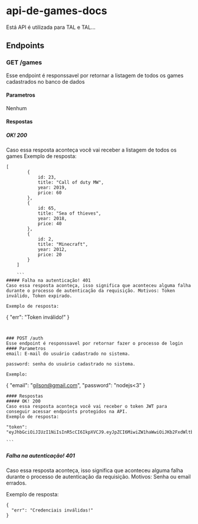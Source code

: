# api-de-games-docs
Está API é utilizada para TAL e TAL...
## Endpoints
### GET /games
Esse endpoint é responssavel por retornar a listagem de todos os games cadastrados no banco de dados
#### Parametros
Nenhum
#### Respostas
##### OK! 200
Caso essa resposta aconteça você vai receber a listagem de todos os games
Exemplo de resposta:

```
[
        {
            id: 23,
            title: "Call of duty MW",
            year: 2019,
            price: 60
        },
        {
            id: 65,
            title: "Sea of thieves",
            year: 2018,
            price: 40
        },
        {
            id: 2,
            title: "Minecraft",
            year: 2012,
            price: 20
        }
    ]
    
    ```
##### Falha na autenticação! 401
Caso essa resposta aconteça, isso significa que aconteceu alguma falha durante o processo de autenticação da requisição. Motivos: Token inválido, Token expirado.

Exemplo de resposta:

```
{
  "err": "Token inválido!"
}
```


### POST /auth
Esse endpoint é responssavel por retornar fazer o processo de login
#### Parametros
email: E-mail do usuário cadastrado no sistema.

password: senha do usuário cadastrado no sistema.

Exemplo:
```
{
  "email": "gilson@gmail.com",
  "password": "nodejs<3"
}
```
#### Respostas
##### OK! 200
Caso essa resposta aconteça você vai receber o token JWT para conseguir acessar endpoints protegidos na API.
Exemplo de resposta:

```
    "token":
    "eyJhbGciOiJIUzI1NiIsInR5cCI6IkpXVCJ9.eyJpZCI6MiwiZW1haWwiOiJKb2FxdWltbWltaUBnbWFpbC5jb20iLCJpYXQiOjE2MTA3MTA2NDIsImV4cCI6MTYxMDg4MzQ0Mn0.52hVZWPNHsL9M8j2sLVtMFXOt1cJFNUy4vnlpwIjXO4"
    
    ```
##### Falha na autenticação! 401
Caso essa resposta aconteça, isso significa que aconteceu alguma falha durante o processo de autenticação da requisição. Motivos: Senha ou email errados.

Exemplo de resposta:

```
{
  "err": "Credenciais inválidas!"
}
```

